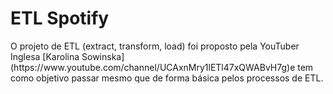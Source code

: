 # ETL Spotify

<p align="left">O projeto de ETL (extract, transform, load) foi proposto pela YouTuber Inglesa [Karolina Sowinska](https://www.youtube.com/channel/UCAxnMry1lETl47xQWABvH7g)e tem como objetivo passar mesmo que de forma básica pelos processos de ETL.</p>

